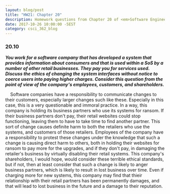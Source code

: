 ```yaml
---
layout: blog/post
title: "HW21: Chapter 20"
description: Homework questions from Chapter 20 of <em>Software Engineering 10th Edition</em>.
date: 2017-10-26 10:00:00 -5EST
category: csci_362_blog
---
```


### 20.10
_**You work for a software company that has developed a system that provides information about consumers and that is used within a SoS by a number of other retail businesses. They pay you for services used. Discuss the ethics of changing the system interfaces without notice to coerce users into paying higher charges. Consider this question from the point of view of the company's employees, customers, and shareholders.**_

&nbsp;&nbsp;&nbsp;&nbsp;Software companies have a responsibility to communicate changes to their customers, especially larger changes such like these. Especially in this case, this is a very questionable and immoral practice. In a way, this company is holding its business partners who use its systems for ransom. If their business partners don't pay, their retail websites could stop functioning, leaving them to have to take time to find another partner. This sort of change causes definite harm to both the retailers who use the systems, and customers of those retailers. Employees of the company have a responsibility to protest these changes under the knowledge that such a change is causing direct harm to others, both in holding their websites for ransom to pay more for the upgrades, and if they don't pay, in damaging the retailer's business by virtually disabling their retail systems. This company's shareholders, I would hope, would consider these terrible ethical standards, but if not, then at least consider that such a change is likely to anger business partners, which is likely to result in lost business over time. Even if charging more for new systems, this company may find that thieir relationship with their retail partners has been permanently damages, and that will lead to lost business in the future and a damage to their reputation.